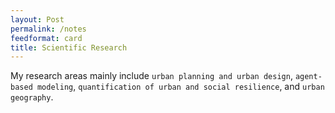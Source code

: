 ```yaml
---
layout: Post
permalink: /notes
feedformat: card
title: Scientific Research
---
```


My research areas mainly include `urban planning and urban design`, `agent-based modeling`, `quantification of urban and social resilience`, and `urban geography`.
